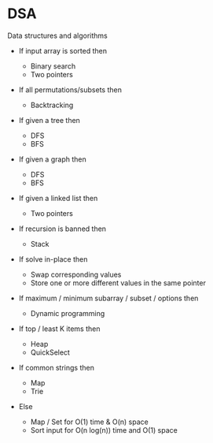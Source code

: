 # DSA
Data structures and algorithms

* If input array is sorted then
  - Binary search
  - Two pointers

* If all permutations/subsets then
  - Backtracking

* If given a tree then
  - DFS
  - BFS

* If given a graph then
  - DFS
  - BFS

* If given a linked list then
  - Two pointers

* If recursion is banned then
    - Stack

* If solve in-place then
  - Swap corresponding values
  - Store one or more different values in the same pointer

* If maximum / minimum subarray / subset / options then
  - Dynamic programming

* If top / least K items then
  - Heap
  - QuickSelect

* If common strings then
  - Map
  - Trie

* Else
  - Map / Set for O(1) time & O(n) space
  - Sort input for O(n log(n)) time and O(1) space

